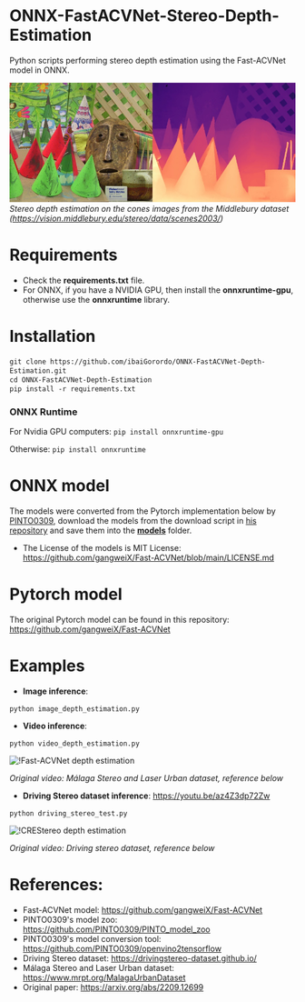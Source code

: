 # ONNX-FastACVNet-Stereo-Depth-Estimation
 Python scripts performing stereo depth estimation using the Fast-ACVNet model in ONNX.
 
![!Fast-ACVNet detph estimation](https://github.com/ibaiGorordo/ONNX-FastACVNet-Depth-Estimation/blob/main/doc/img/out.jpg)
*Stereo depth estimation on the cones images from the Middlebury dataset (https://vision.middlebury.edu/stereo/data/scenes2003/)*

# Requirements

 * Check the **requirements.txt** file.
 * For ONNX, if you have a NVIDIA GPU, then install the **onnxruntime-gpu**, otherwise use the **onnxruntime** library.

# Installation
```
git clone https://github.com/ibaiGorordo/ONNX-FastACVNet-Depth-Estimation.git
cd ONNX-FastACVNet-Depth-Estimation
pip install -r requirements.txt
```
### ONNX Runtime
For Nvidia GPU computers:
`pip install onnxruntime-gpu`

Otherwise:
`pip install onnxruntime`

# ONNX model
The models were converted from the Pytorch implementation below by [PINTO0309](https://github.com/PINTO0309), download the models from the download script in [his repository](https://github.com/PINTO0309/PINTO_model_zoo/tree/main/338_Fast-ACVNet) and save them into the **[models](hhttps://github.com/ibaiGorordo/ONNX-FastACVNet-Depth-Estimation/tree/main/models)** folder. 
- The License of the models is MIT License: https://github.com/gangweiX/Fast-ACVNet/blob/main/LICENSE.md

# Pytorch model
The original Pytorch model can be found in this repository: https://github.com/gangweiX/Fast-ACVNet
 
# Examples

 * **Image inference**:
 ```
 python image_depth_estimation.py
 ```

 * **Video inference**:
 ```
 python video_depth_estimation.py
 ```
 ![!Fast-ACVNet depth estimation](https://github.com/ibaiGorordo/ONNX-FastACVNet-Depth-Estimation/blob/main/doc/img/fastacvnet_malaga_urban.gif)
 
 *Original video: Málaga Stereo and Laser Urban dataset, reference below*

 * **Driving Stereo dataset inference**: https://youtu.be/az4Z3dp72Zw
 ```
 python driving_stereo_test.py
 ```
 ![!CREStereo depth estimation](https://github.com/ibaiGorordo/ONNX-FastACVNet-Depth-Estimation/blob/main/doc/img/fastacvnet_driving_stereo.gif)
  
 *Original video: Driving stereo dataset, reference below*
  
# References:
* Fast-ACVNet model: https://github.com/gangweiX/Fast-ACVNet
* PINTO0309's model zoo: https://github.com/PINTO0309/PINTO_model_zoo
* PINTO0309's model conversion tool: https://github.com/PINTO0309/openvino2tensorflow
* Driving Stereo dataset: https://drivingstereo-dataset.github.io/
* Málaga Stereo and Laser Urban dataset: https://www.mrpt.org/MalagaUrbanDataset
* Original paper: https://arxiv.org/abs/2209.12699
